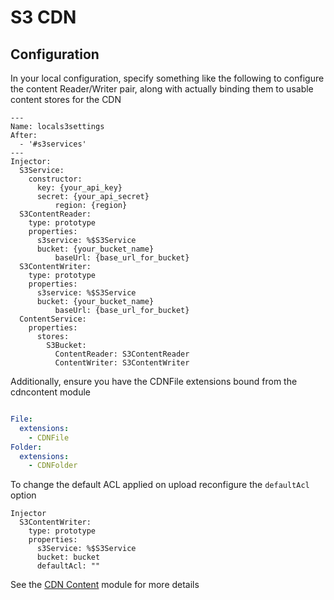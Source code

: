 # S3 CDN 

## Configuration

In your local configuration, specify something like the following to configure
the content Reader/Writer pair, along with actually binding them to usable 
content stores for the CDN 

    ---
    Name: locals3settings
    After: 
      - '#s3services'
    ---
	Injector:
	  S3Service:
	    constructor:
	      key: {your_api_key}
	      secret: {your_api_secret}
              region: {region}
	  S3ContentReader:
	    type: prototype
	    properties:
	      s3service: %$S3Service
	      bucket: {your_bucket_name}
              baseUrl: {base_url_for_bucket}
	  S3ContentWriter:
	    type: prototype
	    properties:
	      s3service: %$S3Service
	      bucket: {your_bucket_name}
              baseUrl: {base_url_for_bucket}
	  ContentService:
	    properties:
	      stores:
            S3Bucket:
              ContentReader: S3ContentReader
              ContentWriter: S3ContentWriter

Additionally, ensure you have the CDNFile extensions bound from the cdncontent
module

```yml

File:
  extensions:
    - CDNFile
Folder: 
  extensions:
    - CDNFolder

```


To change the default ACL applied on upload reconfigure the `defaultAcl` option

```
Injector
  S3ContentWriter:
    type: prototype
    properties:
      s3Service: %$S3Service
      bucket: bucket
      defaultAcl: ""
```

See the [CDN Content](https://github.com/symbiote/silverstripe-cdncontent) module
for more details
